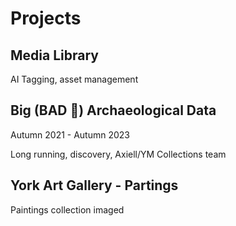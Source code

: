 # Projects

## Media Library
AI Tagging, asset management

## Big (BAD 🐺) Archaeological Data 
Autumn 2021 - Autumn 2023

Long running, discovery, Axiell/YM Collections team

## York Art Gallery - Partings
Paintings collection imaged